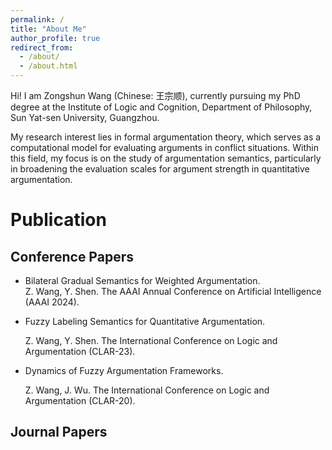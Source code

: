 ```yaml
---
permalink: /
title: "About Me"
author_profile: true
redirect_from: 
  - /about/
  - /about.html
---
```


Hi! I am Zongshun Wang (Chinese: 王宗顺), currently pursuing my PhD degree at the Institute of Logic and Cognition, Department of Philosophy, Sun Yat-sen University, Guangzhou.

My research interest lies in formal argumentation theory, which serves as a computational model for evaluating arguments in conflict situations. Within this field, my focus is on the study of argumentation semantics, particularly in broadening the evaluation scales for argument strength in quantitative argumentation.

Publication
======

Conference Papers
---
- Bilateral Gradual Semantics for Weighted Argumentation. 
  <br>Z. Wang, Y. Shen. The AAAI Annual Conference on Artificial Intelligence (AAAI 2024).
- Fuzzy Labeling Semantics for Quantitative Argumentation. 

  Z. Wang, Y. Shen. The International Conference on Logic and Argumentation (CLAR-23).
- Dynamics of Fuzzy Argumentation Frameworks.

  Z. Wang, J. Wu. The International Conference on Logic and Argumentation (CLAR-20).

Journal Papers
---
